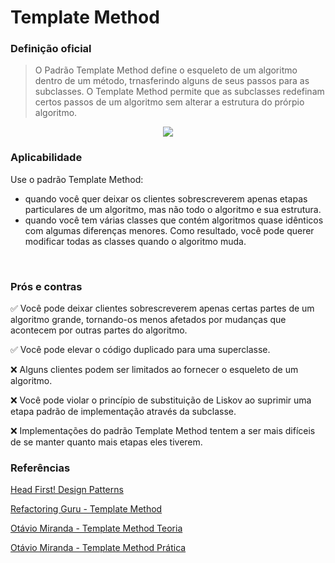 # Template Method

### Definição oficial
> O Padrão Template Method define o esqueleto de um algoritmo dentro de um método, trnasferindo alguns de seus passos para as subclasses. O Template Method permite que as subclasses redefinam certos passos de um algoritmo sem alterar a estrutura do prórpio algoritmo.

<p align="center">
  <img src="https://refactoring.guru/images/patterns/diagrams/template-method/structure.png?id=924692f994bff6578d8408d90f6fc459" />
</p>

### Aplicabilidade
Use o padrão Template Method:
* quando você quer deixar os clientes sobrescreverem apenas etapas particulares de um algoritmo, mas não todo o algoritmo e sua estrutura.
* quando você tem várias classes que contém algoritmos quase idênticos com algumas diferenças menores. Como resultado, você pode querer modificar todas as classes quando o algoritmo muda.

<br>

### Prós e contras

:white_check_mark: Você pode deixar clientes sobrescreverem apenas certas partes de um algoritmo grande, tornando-os menos afetados por mudanças que acontecem por outras partes do algoritmo.

:white_check_mark: Você pode elevar o código duplicado para uma superclasse.

:x: Alguns clientes podem ser limitados ao fornecer o esqueleto de um algoritmo.

:x: Você pode violar o princípio de substituição de Liskov ao suprimir uma etapa padrão de implementação através da subclasse.

:x: Implementações do padrão Template Method tentem a ser mais difíceis de se manter quanto mais etapas eles tiverem.

### Referências
[Head First! Design Patterns](https://www.amazon.com.br/Head-First-Design-Patterns-Freeman/dp/0596007124)

[Refactoring Guru - Template Method](https://refactoring.guru/pt-br/design-patterns/template-method)

[Otávio Miranda - Template Method Teoria](https://www.youtube.com/watch?v=-nSOKE4f2gA)

[Otávio Miranda - Template Method Prática](https://www.youtube.com/watch?v=Adosr_aCTMI)
